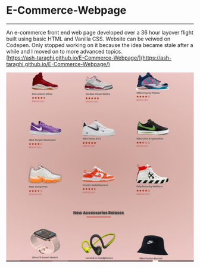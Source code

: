 # E-Commerce-Webpage
---
An e-commerce front end web page developed over a 36 hour layover flight built using basic HTML and Vanilla CSS. Website can be veiwed on Codepen. Only stopped working on it because the idea became stale after a while and I moved on to more advanced topics.   
[https://ash-taraghi.github.io/E-Commerce-Webpage/](https://ash-taraghi.github.io/E-Commerce-Webpage/)   
<p align="center">
  <img src="images/Screenshot.JPG?raw=true" alt="Screenshot mage"/>
</p>

